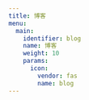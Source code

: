 ```yaml
---
title: 博客
menu:
  main:
    identifier: blog
    name: 博客
    weight: 10
    params:
      icon:
        vendor: fas
        name: blog
---
```

